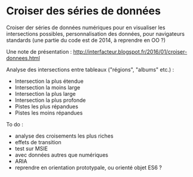 Croiser des séries de données
==================


Croiser der séries de données numériques pour en visualiser les intersections possibles, personnalisation des données, pour navigateurs standards (une partie du code est de 2014, à reprendre en OO ?)

<!-- L'interface : http://www.equatorium.net/e1/in-croisement-ens-donnees.html -->

Une note de présentation : http://interfacteur.blogspot.fr/2016/01/croiser-donnees.html

 Analyse des intersections entre tableaux ("régions", "albums" etc.) :
* Intersection la plus étendue
* Intersection la moins large
* Intersection la plus large
* Intersection la plus profonde
* Pistes les plus répandues
* Pistes les moins répandues

To do :
* analyse des croisements les plus riches
* effets de transition
* test sur MSIE
* avec données autres que numériques
* ARIA
* reprendre en orientation prototypale, ou orienté objet ES6 ?